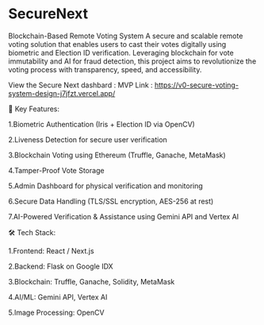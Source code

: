 # SecureNext
Blockchain-Based Remote Voting System A secure and scalable remote voting solution that enables users to cast their votes digitally using biometric and Election ID verification. Leveraging blockchain for vote immutability and AI for fraud detection, this project aims to revolutionize the voting process with transparency, speed, and accessibility.

View the Secure Next dashbard :
MVP Link : https://v0-secure-voting-system-design-j7jfzt.vercel.app/

🚀 Key Features:

1.Biometric Authentication (Iris + Election ID via OpenCV)

2.Liveness Detection for secure user verification

3.Blockchain Voting using Ethereum (Truffle, Ganache, MetaMask)

4.Tamper-Proof Vote Storage

5.Admin Dashboard for physical verification and monitoring

6.Secure Data Handling (TLS/SSL encryption, AES-256 at rest)

7.AI-Powered Verification & Assistance using Gemini API and Vertex AI



🛠️ Tech Stack:


1.Frontend: React / Next.js

2.Backend: Flask on Google IDX

3.Blockchain: Truffle, Ganache, Solidity, MetaMask

4.AI/ML: Gemini API, Vertex AI

5.Image Processing: OpenCV
